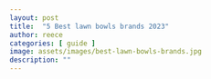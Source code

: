 ```yaml
---
layout: post
title:  "5 Best lawn bowls brands 2023"
author: reece
categories: [ guide ]
image: assets/images/best-lawn-bowls-brands.jpg
description: ""
---
```




